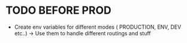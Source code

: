 # TODO BEFORE PROD
- Create env variables for different modes ( PRODUCTION, ENV, DEV etc..)
    -> Use them to handle different routings and stuff